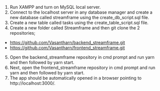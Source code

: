 1.	Run XAMPP and turn on MySQL local server.
2.	Connect to the localhost server in any database manager and create a new database called streamframe using the create_db_script.sql file.
3.	Create a new table called tasks using the create_table_script.sql file.
4.	Create a new folder called Streamframe and then git clone the 2 repositories;

- https://github.com/Vasantharn/backend_streamframe.git
- https://github.com/Vasantharn/frontend_streamframe.git

5.	Open the backend_streamframe repository in cmd prompt and run yarn and then followed by yarn start.
6.	Next, open the frontend_streamframe repository in cmd prompt and run yarn and then followed by yarn start.
7.	The app should be automatically opened in a browser pointing to http://localhost:3000/.

